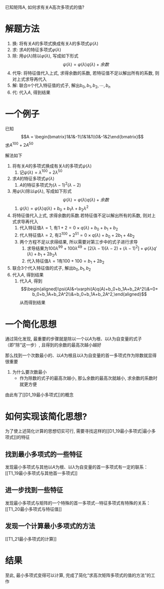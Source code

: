 已知矩阵A, 如何求有关A高次多项式的值?

# 解题方法

1. 换: 将有关$A$的多项式换成有关$\lambda$的多项式$\psi(\lambda)$ 
2. 求: 求$A$的特征多项式$\varphi(\lambda)$ 
3. 除: 用$\psi(\lambda)$除以$\varphi(\lambda)$, 写成如下形式$$\psi(\lambda)=\varphi(\lambda)q(\lambda)+余数$$
4. 代导: 将特征值代入上式, 求得余数的系数, 若特征值不足以解出所有的系数, 则对上式求导再代入
5. 解: 联合$n$个代入特征值的式子, 解出$b_0, b_1,b_2,\cdots, b_n$
6. 代: 代入$A$, 得到结果
 
# 一个例子

已知$$A = \begin{bmatrix}1&1&-1\\1&1&1\\0&-1&2\end{bmatrix}$$求$A^{100}+2A^{50}$ 

解法如下

1. 将有关$A$的多项式换成有关$\lambda$的多项式$\psi(\lambda)$ 
	1. 记$\psi(\lambda)=\lambda^{100}+2\lambda^{50}$ 
2. 求$A$的特征多项式$\varphi(\lambda)$ 
	1. $A$的特征多项式为$(\lambda-1)^2(\lambda-2)$ 
3. 用$\psi(\lambda)$除以$\varphi(\lambda)$, 写成如下形式$$\psi(\lambda)=\varphi(\lambda)q(\lambda)+余数$$
	1. $\psi(\lambda)=\varphi(\lambda)q(\lambda)+b_0+b_1\lambda+b_2\lambda^2$ 
4. 将特征值代入上式, 求得余数的系数.若特征值不足以解出所有的系数, 则对上式求导再代入
	1. 代入特征值$\lambda=1$, 有$1+2=0\times q(\lambda)+b_0+b_1+b_2$
	2. 代人特征值$\lambda=2$, 有$2^{100}+2^{51}=0\times q(\lambda)+b_0+2b_1+4b_2$ 
	3. 两个方程不足以求得结果, 所以需要对第三步中的式子进行求导
		1. 求导结果为$100\lambda^{99}+100\lambda^{49}=\left[2(\lambda-1)(\lambda-2)+(\lambda-1)^2\right]+\varphi(\lambda)q'(\lambda) + b_1+2b_2\lambda$  
		2. 代入特征值$\lambda=1$有$100+100=b_1+2b_2$ 
5. 联合3个代入特征值的式子, 解出$b_0, b_1,b_2$
6. 代入$A$, 得到结果
	1. 代入$A$, 得到$$\begin{aligned}\psi(A)&=\varphi(A)q(A)+b_0+b_1A+b_2A^2\\&=0+b_0+b_1A+b_2A^2\\&=b_0+b_1A+b_2A^2,\end{aligned}$$从而得到结果

# 一个简化思想

通过简化发现, 最重要的步骤就是除以一个以$A$为根、以$\lambda$为自变量的式子（即“除”这一步）, 且得到的余数的最高次越小越好

那么找到一个次数最小的、以$A$为根且以$\lambda$为自变量的首一多项式作为除数就显得很重要
1. 为什么要次数最小
	- 作为除数的式子的最高次越小, 那么余数的最高次就越小, 求余数的系数时就更方便

由此有了[[D1_19最小多项式]]的概念

# 如何实现该简化思想?


为了使上述简化计算的思想切实可行, 需要寻找这样的[[D1_19最小多项式|最小多项式]]的特征

## 找到最小多项式的一些特征

发现最小多项式与其他以$A$为根、以$\lambda$为自变量的首一多项式有一定的联系：[[T1_19最小多项式与其他首一多项式]]

## 进一步找到一些特征

发现最小多项式与矩阵的一个特殊的首一多项式--特征多项式有特殊的关系：[[T1_20最小多项式与特征值]]

## 发现一个计算最小多项式的方法

[[T1_21最小多项式的计算]]

# 结果 

至此, 最小多项式变得可以计算, 完成了简化“求高次矩阵多项式的值的方法”的工作